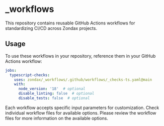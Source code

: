 # _workflows

This repository contains reusable GitHub Actions workflows for standardizing CI/CD across Zondax projects.

## Usage

To use these workflows in your repository, reference them in your GitHub Actions workflow:

```yaml
jobs:
  typescript-checks:
    uses: zondax/_workflows/.github/workflows/_checks-ts.yaml@main
    with:
      node_version: '18'  # optional
      disable_linting: false  # optional
      disable_tests: false  # optional
```

Each workflow accepts specific input parameters for customization. Check individual workflow files for available options.
Please review the workflow files for more information on the available options.
